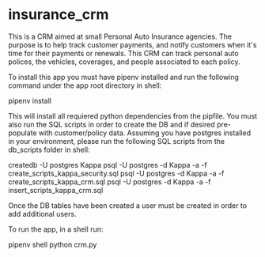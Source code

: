 # insurance_crm


This is a CRM aimed at small Personal Auto Insurance agencies. The purpose is to help track customer payments, and notify customers when it's time for their payments or renewals. This CRM can track personal auto polices, the vehicles, coverages, and people associated to each policy.

To install this app you must have pipenv installed and run the following command under the app root directory in shell:

pipenv install

This will install all requiered python dependencies from the pipfile. 
You must also run the SQL scripts in order to create the DB and if desired pre-populate with customer/policy data.
Assuming you have postgres installed in your environment, please run the following SQL scripts from the db_scripts folder in shell:

createdb -U postgres Kappa
psql -U postgres -d Kappa -a -f create_scripts_kappa_security.sql
psql -U postgres -d Kappa -a -f create_scripts_kappa_crm.sql
psql -U postgres -d Kappa -a -f insert_scripts_kappa_crm.sql


Once the DB tables have been created a user must be created in order to add additional users.

To run the app, in a shell run:

pipenv shell python crm.py

